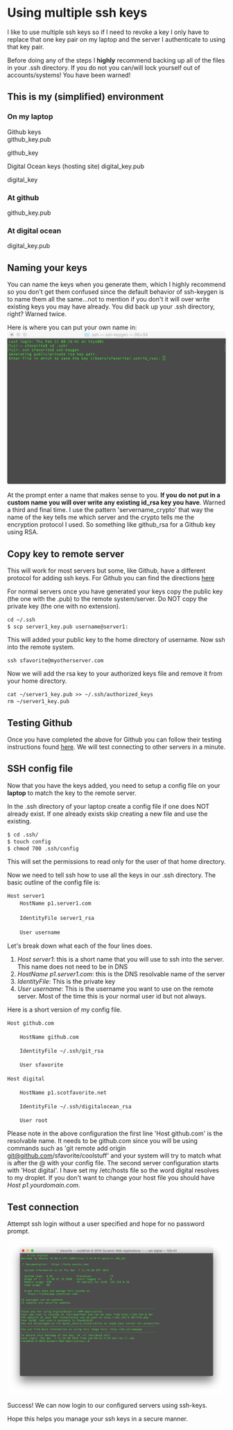 
# Using multiple ssh keys

I like to use multiple ssh keys so if I need to revoke a key I only have to replace that one key pair on my laptop and the server I authenticate to using that key pair.

Before doing any of the steps I <strong>highly</strong> recommend backing up all of the files in your .ssh directory. If you do not you can/will lock yourself out of accounts/systems! You have been warned!


## This is my (simplified) environment


### On my laptop  
Github keys               
github_key.pub

github_key

Digital Ocean keys (hosting site)
digital_key.pub

digital_key

### At github
github_key.pub

### At digital ocean
digital_key.pub

## Naming your keys

You can name the keys when you generate them, which I highly recommend so you don't get them confused since the default behavior of ssh-keygen is to name them all the same...not to mention if you don't it will over write existing keys you may have already. You did back up your .ssh directory, right? Warned twice.

Here is where you can put your own name in:
![Key Name](https://github.com/sfavorite/ssh_multi_keys/blob/master/images/ssh_key_name.jpg)

At the prompt enter a name that makes sense to you. <strong>If you do not put in a custom name you will over write any existing id_rsa key you have</strong>. Warned a third and final time. I use the pattern 'servername_crypto' that way the name of the key tells me which server and the crypto tells me the encryption protocol I used. So something like github_rsa for a Github key using RSA.

## Copy key to remote server

This will work for most servers but some, like Github, have a different protocol
for adding ssh keys. For Github you can find the directions [here](https://help.github.com/articles/adding-a-new-ssh-key-to-your-github-account/)

For normal servers once you have generated your keys copy the public key (the one with the .pub) to the remote system/server. Do NOT copy the private key (the one with no extension).

```
cd ~/.ssh
$ scp server1_key.pub username@server1:
```

This will added your public key to the home directory of username. Now ssh into the remote system.

```
ssh sfavorite@myotherserver.com
```

Now we will add the rsa key to your authorized keys file and remove it from your home directory.

```
cat ~/server1_key.pub >> ~/.ssh/authorized_keys
rm ~/server1_key.pub
```

## Testing Github

Once you have completed the above for Github you can follow their testing instructions
found [here](https://help.github.com/articles/testing-your-ssh-connection/). We will test connecting to other servers in a minute.

## SSH config file

Now that you have the keys added, you need to setup a config file on your <strong>laptop</strong> to match the key to the remote server.

In the .ssh directory of your laptop create a config file if one does NOT already exist. If one already exists skip creating a new file and use the existing.

```
$ cd .ssh/
$ touch config
$ chmod 700 .ssh/config
```

This will set the permissions to read only for the user of that home directory.

Now we need to tell ssh how to use all the keys in our .ssh directory. The basic outline of the config file is:

```bash
Host server1
    HostName p1.server1.com

    IdentityFile server1_rsa

    User username
```
Let's break down what each of the four lines does.

1. *Host server1*: this is a short name that you will use to ssh into the server. This name does not need to be in DNS
2. *HostName p1.server1.com*: this is the DNS resolvable name of the server
3. *IdentityFile*: This is the private key
4. *User username*: This is the username you want to use on the remote server. Most of the time this is your normal user id but not always.

Here is a short version of my config file.

```
Host github.com

    HostName github.com

    IdentityFile ~/.ssh/git_rsa

    User sfavorite

Host digital

    HostName p1.scotfavorite.net

    IdentityFile ~/.ssh/digitalocean_rsa

    User root
```

Please note in the above configuration the first line 'Host github.com' is the resolvable name. It needs to be github.com since you will be using commands such as 'git remote add origin git@github.com/sfavorite/coolstuff' and your system will try to match what is after the @ with your config file. The second server configuration starts with 'Host digital'. I have set my /etc/hosts file so the word digital resolves to my droplet. If you don't want to change your host file you should have *Host p1.yourdomain.com*.


## Test connection

Attempt ssh login without a user specified and hope for no password prompt.

![Test Login](https://github.com/sfavorite/ssh_multi_keys/blob/master/images/testing_login.jpg)

Success! We can now login to our configured servers using ssh-keys.

Hope this helps you manage your ssh keys in a secure manner.
